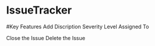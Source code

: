 # IssueTracker

#Key Features
Add Discription
Severity Level
Assigned To

Close the Issue
Delete the Issue

